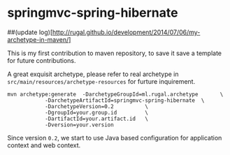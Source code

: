 springmvc-spring-hibernate
==========================

##(update log)[http://rugal.github.io/development/2014/07/06/my-archetype-in-maven/]  

This is my first contribution to maven repository, to save it save a template for future contributions.  

A great exquisit archetype, please refer to real archetype in `src/main/resources/archetype-resources` for furture inquirement.  

    mvn archetype:generate  -DarchetypeGroupId=ml.rugal.archetype       \
                -DarchetypeArtifactId=springmvc-spring-hibernate  \
                -DarchetypeVersion=0.2          \
                -DgroupId=your.group.id         \
                -DartifactId=your.artifact.id   \
                -Dversion=your.version


Since version `0.2`, we start to use Java based configuration for application context and web context.
